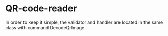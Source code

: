 # QR-code-reader

In order to keep it simple, the validator and handler are located in the same class with command DecodeQrImage
